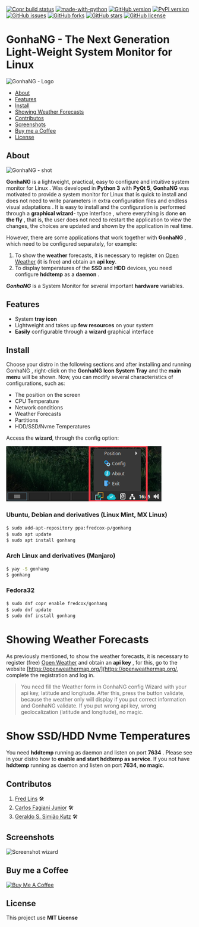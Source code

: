 [![Copr build status](https://copr.fedorainfracloud.org/coprs/fredcox/gonhang/package/gonhang/status_image/last_build.png)](https://copr.fedorainfracloud.org/coprs/fredcox/gonhang/package/gonhang/)
[![made-with-python](https://img.shields.io/badge/Made%20with-Python-1f425f.svg)](https://www.python.org/)
[![GitHub version](https://badge.fury.io/gh/fredcox%2Fgonhang.svg)](https://badge.fury.io/gh/fredcox%2Fgonhang)
[![PyPI version](https://badge.fury.io/py/gonhang.svg)](https://badge.fury.io/py/gonhang)
[![GitHub issues](https://img.shields.io/github/issues/fredcox/gonhang)](https://github.com/fredcox/gonhang/issues)
[![GitHub forks](https://img.shields.io/github/forks/fredcox/gonhang)](https://github.com/fredcox/gonhang/network)
[![GitHub stars](https://img.shields.io/github/stars/fredcox/gonhang)](https://github.com/fredcox/gonhang/stargazers)
[![GitHub license](https://img.shields.io/github/license/fredcox/gonhang)](https://github.com/fredcox/gonhang/blob/master/LICENSE)

# GonhaNG - The Next Generation Light-Weight System Monitor for Linux


![GonhaNG - Logo](https://raw.githubusercontent.com/fredcox/gonhang/master/gonhang/images/logo_readme.png)


* [About](#about)
* [Features](#features)
* [Install](#install)
* [Showing Weather Forecasts](#show-weather-forecasts)
* [Contributos](#contributos)
* [Screenshots](#screenshots)
* [Buy me a Coffee](#buy-me-a-coffee)
* [License](#license)


## About

![GonhaNG - shot](https://raw.githubusercontent.com/fredcox/gonhang/master/gonhang/images/shot.png)


**GonhaNG** is a lightweight, practical, easy to configure and intuitive system monitor for Linux . Was developed in 
**Python 3** with **PyQt 5**, **GonhaNG** was motivated to provide a system monitor for Linux that is 
quick to install and does not need to write parameters in extra configuration files and endless visual adaptations . 
It is easy to install and the configuration is performed through a **graphical wizard-** type interface , 
where everything is done **on the fly** , that is, the user does not need to restart the application to view 
the changes, the choices are updated and shown by the application in real time.

However, there are some applications that work together with **GonhaNG** , which need to be configured separately, 
for example:

1. To show the **weather** forecasts, it is necessary to register on [Open Weather](https://openweathermap.org/) 
(it is free) and obtain an **api key**. 
2. To display temperatures of the **SSD** and **HDD** devices, you need configure **hddtemp** as a **daemon** .



***GonhaNG*** is a System Monitor for several important **hardware** variables.

## Features

- System **tray icon**
- Lightweight and takes up **few resources** on your system
- **Easily** configurable through a **wizard** graphical interface

## Install

Choose your distro in the following sections and after installing and running GonhaNG , 
right-click on the **GonhaNG Icon System Tray** and the **main menu** will be shown. 
Now, you can modify several characteristics of configurations, such as:

- The position on the screen
- CPU Temperature
- Network conditions
- Weather Forecasts
- Partitions
- HDD/SSD/Nvme Temperatures

Access the **wizard**, through the config option:

![config](gonhang/images/mainmenu.png)


### Ubuntu, Debian and derivatives (Linux Mint, MX Linux)

```bash
$ sudo add-apt-repository ppa:fredcox-p/gonhang
$ sudo apt update
$ sudo apt install gonhang
```

### Arch Linux and derivatives (Manjaro)

```bash
$ yay -S gonhang
$ gonhang
```

### Fedora32

```bash
$ sudo dnf copr enable fredcox/gonhang
$ sudo dnf update
$ sudo dnf install gonhang
```

# Showing Weather Forecasts

As previously mentioned, to show the weather forecasts, it is necessary to register (free) [Open Weather](https://openweathermap.org/) 
and obtain an **api key** , for this, go to the website [https://openweathermap.org/](https://openweathermap.org/, 
complete the registration and log in.

>You need fill the Weather form in GonhaNG config Wizard with your api key, latitude and longitude. After this, press
>the button validate, because the weather only will display if you put correct information and GonhaNG validate. If you
>put wrong api key, wrong geolocalization (latitude and longitude), no magic. 


# Show SSD/HDD Nvme Temperatures 

You need **hddtemp** running as daemon and listen on port **7634** . Please see in your distro how to 
**enable and start hddtemp as service**. If you not have **hddtemp** running as daemon and listen on port **7634**, 
**no magic**. 


## Contributos

1. [Fred Lins](https://github.com/fredcox) :hammer_and_wrench: 
2. [Carlos Fagiani Junior](https://github.com/fagianijunior) :hammer_and_wrench: 
3. [Geraldo S. Simião Kutz](https://t.me/@GeraldoSSK) :hammer_and_wrench:
 

## Screenshots

![Screenshot wizard](https://raw.githubusercontent.com/fredcox/gonhang/master/gonhang/images/screenshot_wizard.png)

## Buy me a Coffee

<a href="https://www.buymeacoffee.com/fredcox" target="_blank"><img src="https://cdn.buymeacoffee.com/buttons/default-orange.png" alt="Buy Me A Coffee" height="41" width="174"></a>


## License 

This project use **MIT License**
